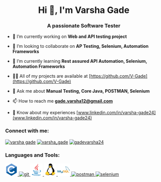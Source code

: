 <h1 align="center">Hi 👋, I'm Varsha Gade</h1>
<h3 align="center">A passionate Software Tester</h3>

- 🔭 I’m currently working on **Web and API testing project**

- 👯 I’m looking to collaborate on **AP Testing, Selenium, Automation Frameworks**

- 🌱 I’m currently learning **Rest assured API Automation, Selenium, Automation Frameworks**

- 👨‍💻 All of my projects are available at [https://github.com/V-Gade](https://github.com/V-Gade)

- 💬 Ask me about **Manual Testing, Core Java, POSTMAN, Selenium**

- 📫 How to reach me **gade.varsha12@gmail.com**

- 📄 Know about my experiences [www.linkedin.com/in/varsha-gade24](www.linkedin.com/in/varsha-gade24)

<h3 align="left">Connect with me:</h3>
<p align="left">
<a href="https://linkedin.com/in/varsha gade" target="blank"><img align="center" src="https://raw.githubusercontent.com/rahuldkjain/github-profile-readme-generator/master/src/images/icons/Social/linked-in-alt.svg" alt="varsha gade" height="30" width="40" /></a>
<a href="https://instagram.com/varsha_gade" target="blank"><img align="center" src="https://raw.githubusercontent.com/rahuldkjain/github-profile-readme-generator/master/src/images/icons/Social/instagram.svg" alt="varsha_gade" height="30" width="40" /></a>
<a href="https://www.hackerrank.com/gadevarsha24" target="blank"><img align="center" src="https://raw.githubusercontent.com/rahuldkjain/github-profile-readme-generator/master/src/images/icons/Social/hackerrank.svg" alt="gadevarsha24" height="30" width="40" /></a>
</p>

<h3 align="left">Languages and Tools:</h3>
<p align="left"> <a href="https://www.cprogramming.com/" target="_blank" rel="noreferrer"> <img src="https://raw.githubusercontent.com/devicons/devicon/master/icons/c/c-original.svg" alt="c" width="40" height="40"/> </a> <a href="https://git-scm.com/" target="_blank" rel="noreferrer"> <img src="https://www.vectorlogo.zone/logos/git-scm/git-scm-icon.svg" alt="git" width="40" height="40"/> </a> <a href="https://www.java.com" target="_blank" rel="noreferrer"> <img src="https://raw.githubusercontent.com/devicons/devicon/master/icons/java/java-original.svg" alt="java" width="40" height="40"/> </a> <a href="https://www.linux.org/" target="_blank" rel="noreferrer"> <img src="https://raw.githubusercontent.com/devicons/devicon/master/icons/linux/linux-original.svg" alt="linux" width="40" height="40"/> </a> <a href="https://www.mysql.com/" target="_blank" rel="noreferrer"> <img src="https://raw.githubusercontent.com/devicons/devicon/master/icons/mysql/mysql-original-wordmark.svg" alt="mysql" width="40" height="40"/> </a> <a href="https://postman.com" target="_blank" rel="noreferrer"> <img src="https://www.vectorlogo.zone/logos/getpostman/getpostman-icon.svg" alt="postman" width="40" height="40"/> </a> <a href="https://www.selenium.dev" target="_blank" rel="noreferrer"> <img src="https://raw.githubusercontent.com/detain/svg-logos/780f25886640cef088af994181646db2f6b1a3f8/svg/selenium-logo.svg" alt="selenium" width="40" height="40"/> </a> </p>
